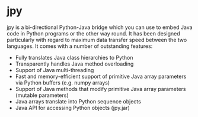 jpy
===

jpy is a bi-directional Python-Java bridge which you can use to embed Java code in Python programs or the other way round. It has been designed particularly with regard to maximum data transfer speed between the two languages. It comes with a number of outstanding features:

* Fully translates Java class hierarchies to Python
* Transparently handles Java method overloading
* Support of Java multi-threading
* Fast and memory-efficient support of primitive Java array parameters via Python buffers (e.g. numpy arrays)
* Support of Java methods that modify primitive Java array parameters (mutable parameters)
* Java arrays translate into Python sequence objects
* Java API for accessing Python objects (jpy.jar)
